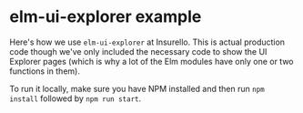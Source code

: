 # elm-ui-explorer example

Here's how we use `elm-ui-explorer` at Insurello.
This is actual production code though we've only included the necessary code to show the UI Explorer pages (which is why a lot of the Elm modules have only one or two functions in them).

To run it locally, make sure you have NPM installed and then run `npm install` followed by `npm run start`.